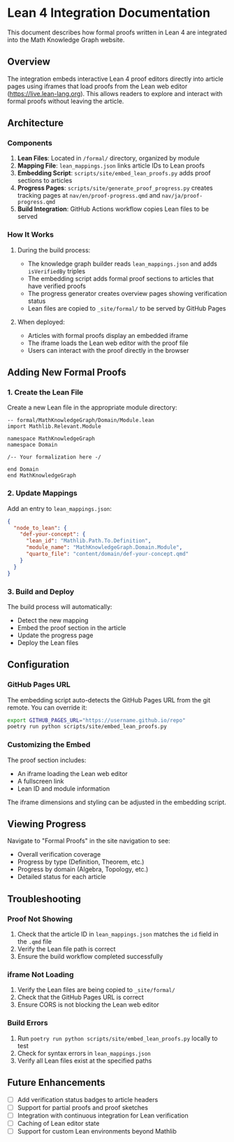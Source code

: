 # Lean 4 Integration Documentation

This document describes how formal proofs written in Lean 4 are integrated into the Math Knowledge Graph website.

## Overview

The integration embeds interactive Lean 4 proof editors directly into article pages using iframes that load proofs from the Lean web editor (https://live.lean-lang.org). This allows readers to explore and interact with formal proofs without leaving the article.

## Architecture

### Components

1. **Lean Files**: Located in `/formal/` directory, organized by module
2. **Mapping File**: `lean_mappings.json` links article IDs to Lean proofs
3. **Embedding Script**: `scripts/site/embed_lean_proofs.py` adds proof sections to articles
4. **Progress Pages**: `scripts/site/generate_proof_progress.py` creates tracking pages at `nav/en/proof-progress.qmd` and `nav/ja/proof-progress.qmd`
5. **Build Integration**: GitHub Actions workflow copies Lean files to be served

### How It Works

1. During the build process:
   - The knowledge graph builder reads `lean_mappings.json` and adds `isVerifiedBy` triples
   - The embedding script adds formal proof sections to articles that have verified proofs
   - The progress generator creates overview pages showing verification status
   - Lean files are copied to `_site/formal/` to be served by GitHub Pages

2. When deployed:
   - Articles with formal proofs display an embedded iframe
   - The iframe loads the Lean web editor with the proof file
   - Users can interact with the proof directly in the browser

## Adding New Formal Proofs

### 1. Create the Lean File

Create a new Lean file in the appropriate module directory:

```lean
-- formal/MathKnowledgeGraph/Domain/Module.lean
import Mathlib.Relevant.Module

namespace MathKnowledgeGraph
namespace Domain

/-- Your formalization here -/

end Domain
end MathKnowledgeGraph
```

### 2. Update Mappings

Add an entry to `lean_mappings.json`:

```json
{
  "node_to_lean": {
    "def-your-concept": {
      "lean_id": "Mathlib.Path.To.Definition",
      "module_name": "MathKnowledgeGraph.Domain.Module",
      "quarto_file": "content/domain/def-your-concept.qmd"
    }
  }
}
```

### 3. Build and Deploy

The build process will automatically:

- Detect the new mapping
- Embed the proof section in the article
- Update the progress page
- Deploy the Lean files

## Configuration

### GitHub Pages URL

The embedding script auto-detects the GitHub Pages URL from the git remote. You can override it:

```bash
export GITHUB_PAGES_URL="https://username.github.io/repo"
poetry run python scripts/site/embed_lean_proofs.py
```

### Customizing the Embed

The proof section includes:

- An iframe loading the Lean web editor
- A fullscreen link
- Lean ID and module information

The iframe dimensions and styling can be adjusted in the embedding script.

## Viewing Progress

Navigate to "Formal Proofs" in the site navigation to see:

- Overall verification coverage
- Progress by type (Definition, Theorem, etc.)
- Progress by domain (Algebra, Topology, etc.)
- Detailed status for each article

## Troubleshooting

### Proof Not Showing

1. Check that the article ID in `lean_mappings.json` matches the `id` field in the `.qmd` file
2. Verify the Lean file path is correct
3. Ensure the build workflow completed successfully

### iframe Not Loading

1. Verify the Lean files are being copied to `_site/formal/`
2. Check that the GitHub Pages URL is correct
3. Ensure CORS is not blocking the Lean web editor

### Build Errors

1. Run `poetry run python scripts/site/embed_lean_proofs.py` locally to test
2. Check for syntax errors in `lean_mappings.json`
3. Verify all Lean files exist at the specified paths

## Future Enhancements

- [ ] Add verification status badges to article headers
- [ ] Support for partial proofs and proof sketches
- [ ] Integration with continuous integration for Lean verification
- [ ] Caching of Lean editor state
- [ ] Support for custom Lean environments beyond Mathlib
